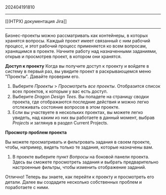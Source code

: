 202404191810
***
[[(HTPX) документация Jira]]
***
Бизнес-проекты можно рассматривать как контейнеры, в которых хранятся вопросы. 
Каждый проект имеет связанный с ним рабочий процесс, 
и этот рабочий процесс применяется ко всем вопросам, хранящимся в проекте. 
Начните работу над назначенными заданиями, открыв и просмотрев проект, в котором они хранятся. 

**Доступ к проекту**
Когда вы получите доступ к проекту и войдете в систему в первый раз, 
вы увидите проект в раскрывающемся меню "Проекты". 
Давайте проверим его.

1. Выберите *Проекты* > *Просмотреть все проекты*. 
   Отобразится список всех проектов, к которым у вас есть доступ.
2. Выберите *Dragon Design Tees*. 
   Вы попадете на страницу сводки проекта, 
   где отображаются последние действия и можно легко отслеживать состояние вопросов в этом проекте. 
3. Если вы участвуете в нескольких проектах, вы можете легко увидеть, 
   над каким из них вы работаете в данный момент, 
   выбрав *Projects* и заглянув в раздел Current Projects.

**Просмотр проблем проекта**

Вы можете просматривать и фильтровать задания в своем проекте, 
чтобы, например, видеть только те задания, которые назначены вам. 

1. В проекте выберите пункт *Вопросы* на боковой панели проекта. 
   Здесь вы сможете просмотреть задания и выбрать предварительно настроенные фильтры, 
   чтобы изменить отображение заданий. 

Отлично! 
Теперь вы знаете, как перейти к проекту и просмотреть его детали. 
Далее вы создадите несколько собственных проблем и поработаете с ними.